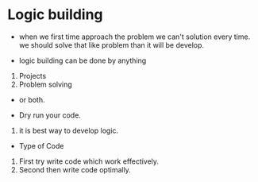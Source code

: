 # Logic building

- when we first time approach the problem we can't solution every time. we should solve that like problem than it will be develop.

- logic building can be done by anything
1. Projects
2. Problem solving
- or both.

- Dry run your code.
1. it is best way to develop logic.


- Type of Code
1. First try write code which work effectively.
2. Second then write code optimally.